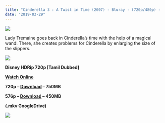 ```yaml
---
title: "Cinderella 3 : A Twist in Time (2007) - Bluray - (720p/480p) - [Tamil + Eng] - x264 - (750MB/450MB)"
date: "2019-03-29"
---
```


[![](https://3.bp.blogspot.com/-aijaw1LCmZg/XJ3JP8svjbI/AAAAAAAAAZI/yOdjxRzrwowrA9b0WKJiWxcLGgOm9HH0gCLcBGAs/s640/hqdefault.jpg)](https://3.bp.blogspot.com/-aijaw1LCmZg/XJ3JP8svjbI/AAAAAAAAAZI/yOdjxRzrwowrA9b0WKJiWxcLGgOm9HH0gCLcBGAs/s1600/hqdefault.jpg)

Lady Tremaine goes back in Cinderella’s time with the help of a magical wand. There, she creates problems for Cinderella by enlarging the size of the slippers.

[![](https://2.bp.blogspot.com/-fai1ZuUwnbA/XIjy2aT4irI/AAAAAAAAANw/WFW0YRK47_8GLAt3pPBSzBk0GJA6Mk5fgCPcBGAYYCw/s1600/torrborder.gif)](https://2.bp.blogspot.com/-fai1ZuUwnbA/XIjy2aT4irI/AAAAAAAAANw/WFW0YRK47_8GLAt3pPBSzBk0GJA6Mk5fgCPcBGAYYCw/s1600/torrborder.gif)

**Disney HDRip 720p \[Tamil Dubbed\]**

**[Watch Online](https://toonnetworktamilvideos.blogspot.com/p/cinderella-3-twist-in-time-2007.html)**

**720p – [Download](https://drive.google.com/open?id=1qTdQhJX_XXoXRvtCNa7dMwrmYG42pdd5) – 750MB**

**576p – [Download](https://drive.google.com/open?id=1kQTt2mmiVny8kbK1ALCyJdO4pR8yYND8) – 450MB**

**(.mkv GoogleDrive)**

[![](https://2.bp.blogspot.com/-fai1ZuUwnbA/XIjy2aT4irI/AAAAAAAAANw/WFW0YRK47_8GLAt3pPBSzBk0GJA6Mk5fgCPcBGAYYCw/s1600/torrborder.gif)](https://2.bp.blogspot.com/-fai1ZuUwnbA/XIjy2aT4irI/AAAAAAAAANw/WFW0YRK47_8GLAt3pPBSzBk0GJA6Mk5fgCPcBGAYYCw/s1600/torrborder.gif)
